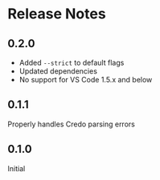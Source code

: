 # Release Notes

## 0.2.0
* Added `--strict` to default flags
* Updated dependencies
* No support for VS Code 1.5.x and below

## 0.1.1
Properly handles Credo parsing errors

## 0.1.0
Initial
